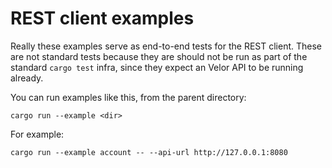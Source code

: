 # REST client examples

Really these examples serve as end-to-end tests for the REST client. These are not standard tests because they are should not be run as part of the standard `cargo test` infra, since they expect an Velor API to be running already.

You can run examples like this, from the parent directory:
```
cargo run --example <dir>
```

For example:
```
cargo run --example account -- --api-url http://127.0.0.1:8080
```
